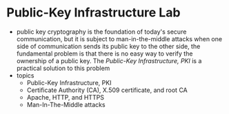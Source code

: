 # Public-Key Infrastructure Lab
- public key cryptography is the foundation of today's secure communication, but it is subject to man-in-the-middle attacks when one side of communication sends its public key to the other side, the fundamental problem is that there is no easy way to verify the ownership of a public key. The *Public-Key Infrastructure, PKI* is a practical solution to this problem
- topics
    - Public-Key Infrastructure, PKI
    - Certificate Authority (CA), X.509 certificate, and root CA
    - Apache, HTTP, and HTTPS
    - Man-In-The-Middle attacks

